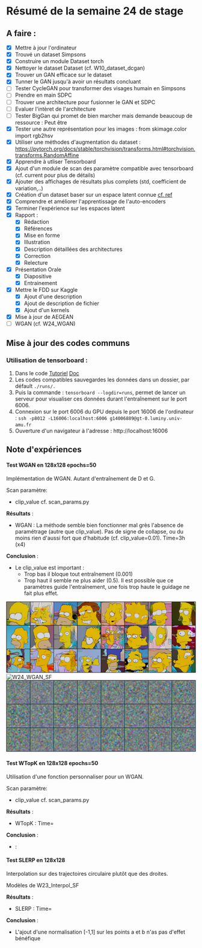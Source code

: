 # Résumé de la semaine 24 de stage


## A faire :

- [x]  Mettre à jour l'ordinateur
- [x]  Trouvé un dataset Simpsons
- [x]  Construire un module Dataset torch
- [x]  Nettoyer le dataset Dataset (cf. W10_dataset_dcgan)
- [x]  Trouver un GAN efficace sur le dataset
- [x] Tunner le GAN jusqu'à avoir un résultats concluant
- [ ] Tester CycleGAN pour transformer des visages humain en Simpsons
- [ ] Prendre en main SDPC
- [ ] Trouver une architecture pour fusionner le GAN et SDPC
- [ ] Evaluer l'intèret de l'architecture
- [ ] Tester BigGan qui promet de bien marcher mais demande beaucoup de ressource : Peut être
- [x] Tester une autre représentation pour les images : from skimage.color import rgb2hsv
- [x] Utiliser une méthodes d'augmentation du dataset : https://pytorch.org/docs/stable/torchvision/transforms.html#torchvision.transforms.RandomAffine
- [x] Apprendre à utliser Tensorboard
- [x] Ajout d'un module de scan des paramètre compatible avec tensorboard (cf. current pour plus de détails)
- [x] Ajouter des affichages de résultats plus complets (std, coefficient de variation,..)
- [x] Création d'un dataset baser sur un espace latent connue [cf. ref](http://datashader.org/topics/strange_attractors.html)
- [x] Comprendre et améliorer l'apprentissage de l'auto-encoders
- [x] Terminer l'expérience sur les espaces latent
- [x] Rapport :
  - [x] Rédaction
  - [x] Références
  - [x] Mise en forme
  - [x] Illustration
  - [x] Description détaillées des architectures
  - [x] Correction
  - [x] Relecture
- [x] Présentation Orale
  - [x] Diapositive
  - [x] Entrainement
- [x] Mettre le FDD sur Kaggle
  - [x] Ajout d'une description
  - [x] Ajout de description de fichier
  - [x] Ajout d'un kernels
- [x] Mise à jour de AEGEAN
- [ ] WGAN (cf. W24_WGAN)

## Mise à jour des codes communs

### Utilisation de tensorboard :

1. Dans le code [Tutoriel](https://www.tensorflow.org/guide/summaries_and_tensorboard) [Doc](https://pytorch.org/docs/stable/tensorboard.html)
2. Les codes compatibles sauvegardes les données dans un dossier, par défault `./runs/.`
3. Puis la commande : `tensorboard --logdir=runs`, permet de lancer un serveur pour visualiser ces données durant l'entraînement sur le port 6006.
4. Connexion sur le port 6006 du GPU depuis le port 16006 de l'ordinateur : `ssh -p8012 -L16006:localhost:6006 g14006889@gt-0.luminy.univ-amu.fr`
5. Ouverture d'un navigateur à l'adresse : http://localhost:16006

## Note d'expériences

#### Test WGAN en 128x128 epochs=50
Implémentation de WGAN.
Autant d'entraînement de D et G.

Scan paramètre:
  - clip_value
cf. scan_params.py 

__Résultats__ :
  - WGAN : La méthode semble bien fonctionner mal grès l'absence de paramétrage (autre que clip_value). Pas de signe de collapse, ou du moins rien d'aussi fort que d'habitude (cf. clip_value=0.01). 
    Time=3h (x4)

__Conclusion__ :
  - Le clip_value est important : 
    - Trop bas il bloque tout entraînement (0.001)
    - Trop  haut il semble ne plus aider (0.5). Il est possible que ce paramètres guide l'entraînement, une fois trop haute le guidage ne fait plus effet.  

![W24_WGAN_SF](W24_WGAN_SF/50_clip0.5.png "Clip_value : 0.5")
![W24_WGAN_SF](W24_WGAN_SF/50_clip0.01.png "Clip_value : 0.1")
![W24_WGAN_SF](W24_WGAN_SF/50_clip0.001.png "Clip_value : 0.001")

#### Test WTopK en 128x128 epochs=50
Utilisation d'une fonction personnaliser pour un WGAN.

Scan paramètre:
  - clip_value
cf. scan_params.py 

__Résultats__ :
  - WTopK : 
    Time=

__Conclusion__ :
  - :

#### Test SLERP en 128x128
Interpolation sur des trajectoires circulaire plutôt que des droites.

Modèles de W23_Interpol_SF

__Résultats__ :
  - SLERP : 
    Time=

__Conclusion__ :
  - L'ajout d'une normalisation [-1,1] sur les points a et b n'as pas d'effet bénéfique 
